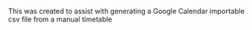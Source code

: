 This was created to assist with generating a Google Calendar importable csv file from a manual timetable
